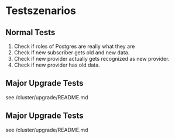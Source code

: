 # Testszenarios

## Normal Tests

1. Check if roles of Postgres are really what they are
2. Check if new subscriber gets old and new data.
3. Check if new provider actually gets recognized as new provider.
4. Check if new provider has old data.

## Major Upgrade Tests

see /cluster/upgrade/README.md

## Major Upgrade Tests

see /cluster/upgrade/README.md
